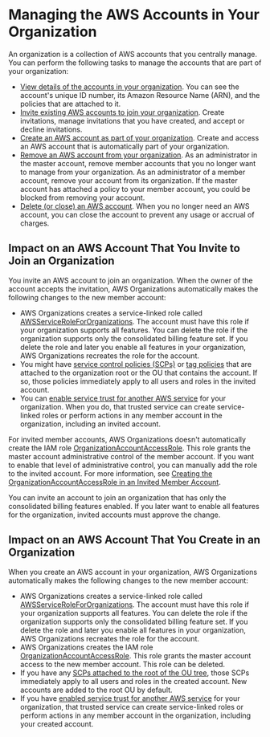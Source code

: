 # Managing the AWS Accounts in Your Organization<a name="orgs_manage_accounts"></a>

An organization is a collection of AWS accounts that you centrally manage\. You can perform the following tasks to manage the accounts that are part of your organization:
+ [View details of the accounts in your organization](orgs_manage_org_details.md#orgs_view_account)\. You can see the account's unique ID number, its Amazon Resource Name \(ARN\), and the policies that are attached to it\.
+ [Invite existing AWS accounts to join your organization](orgs_manage_accounts_invites.md)\. Create invitations, manage invitations that you have created, and accept or decline invitations\.
+ [Create an AWS account as part of your organization](orgs_manage_accounts_create.md)\. Create and access an AWS account that is automatically part of your organization\.
+ [Remove an AWS account from your organization](orgs_manage_accounts_remove.md)\. As an administrator in the master account, remove member accounts that you no longer want to manage from your organization\. As an administrator of a member account, remove your account from its organization\. If the master account has attached a policy to your member account, you could be blocked from removing your account\. 
+ [Delete \(or close\) an AWS account](orgs_manage_accounts_close.md)\. When you no longer need an AWS account, you can close the account to prevent any usage or accrual of charges\.

## Impact on an AWS Account That You Invite to Join an Organization<a name="impact_of_join"></a>

You invite an AWS account to join an organization\. When the owner of the account accepts the invitation, AWS Organizations automatically makes the following changes to the new member account:
+ AWS Organizations creates a service\-linked role called [AWSServiceRoleForOrganizations](orgs_integrate_services.md#orgs_integrate_services-using_slrs)\. The account must have this role if your organization supports all features\. You can delete the role if the organization supports only the consolidated billing feature set\. If you delete the role and later you enable all features in your organization, AWS Organizations recreates the role for the account\. 
+ You might have [service control policies \(SCPs\)](orgs_manage_policies_scp.md) or [tag policies](orgs_manage_policies_tag-policies.md) that are attached to the organization root or the OU that contains the account\. If so, those policies immediately apply to all users and roles in the invited account\.
+ You can [enable service trust for another AWS service](services-that-can-integrate.md) for your organization\. When you do, that trusted service can create service\-linked roles or perform actions in any member account in the organization, including an invited account\.

For invited member accounts, AWS Organizations doesn't automatically create the IAM role [OrganizationAccountAccessRole](orgs_manage_accounts_access.md#orgs_manage_accounts_access-cross-account-role)\. This role grants the master account administrative control of the member account\. If you want to enable that level of administrative control, you can manually add the role to the invited account\. For more information, see [Creating the OrganizationAccountAccessRole in an Invited Member Account](orgs_manage_accounts_access.md#orgs_manage_accounts_create-cross-account-role)\. 

You can invite an account to join an organization that has only the consolidated billing features enabled\. If you later want to enable all features for the organization, invited accounts must approve the change\.

## Impact on an AWS Account That You Create in an Organization<a name="impact_of_create"></a>

When you create an AWS account in your organization, AWS Organizations automatically makes the following changes to the new member account:
+ AWS Organizations creates a service\-linked role called [AWSServiceRoleForOrganizations](orgs_integrate_services.md#orgs_integrate_services-using_slrs)\. The account must have this role if your organization supports all features\. You can delete the role if the organization supports only the consolidated billing feature set\. If you delete the role and later you enable all features in your organization, AWS Organizations recreates the role for the account\.
+ AWS Organizations creates the IAM role [OrganizationAccountAccessRole](orgs_manage_accounts_access.md#orgs_manage_accounts_access-cross-account-role)\. This role grants the master account access to the new member account\. This role can be deleted\.
+ If you have any [SCPs attached to the root of the OU tree](orgs_manage_policies_scp.md), those SCPs immediately apply to all users and roles in the created account\. New accounts are added to the root OU by default\.
+ If you have [enabled service trust for another AWS service](services-that-can-integrate.md) for your organization, that trusted service can create service\-linked roles or perform actions in any member account in the organization, including your created account\.